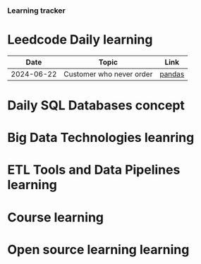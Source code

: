 ### Learning tracker

# Leedcode Daily learning
| Date       | Topic                | Link                                    |
|------------|----------------------|----------------------------------------|
| 2024-06-22 | Customer who never order              | [pandas](https://leetcode.com/problems/customers-who-never-order/) |

# Daily SQL Databases concept

# Big Data Technologies leanring

# ETL Tools and Data Pipelines learning

# Course learning

# Open source learning learning